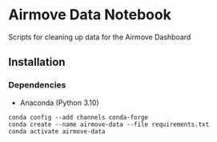 # Airmove Data Notebook
Scripts for cleaning up data for the Airmove Dashboard

## Installation

### Dependencies
- Anaconda (Python 3.10)

```
conda config --add channels conda-forge
conda create --name airmove-data --file requirements.txt
conda activate airmove-data
```
